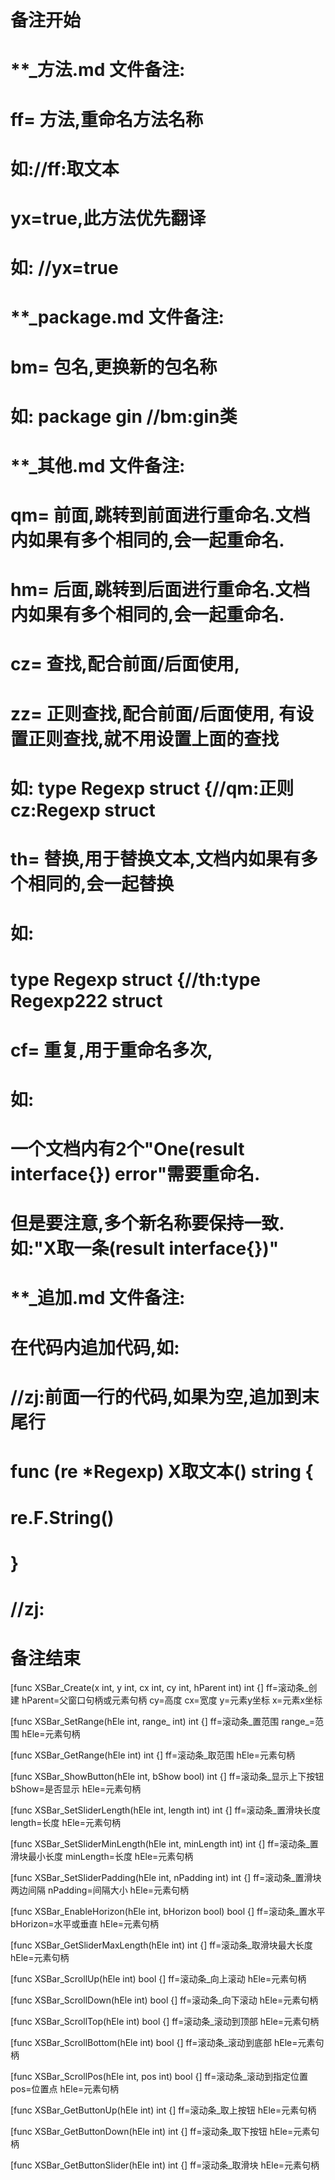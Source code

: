 # 备注开始
# **_方法.md 文件备注:
# ff= 方法,重命名方法名称
# 如://ff:取文本
#
# yx=true,此方法优先翻译
# 如: //yx=true

# **_package.md 文件备注:
# bm= 包名,更换新的包名称 
# 如: package gin //bm:gin类

# **_其他.md 文件备注:
# qm= 前面,跳转到前面进行重命名.文档内如果有多个相同的,会一起重命名.
# hm= 后面,跳转到后面进行重命名.文档内如果有多个相同的,会一起重命名.
# cz= 查找,配合前面/后面使用,
# zz= 正则查找,配合前面/后面使用, 有设置正则查找,就不用设置上面的查找
# 如: type Regexp struct {//qm:正则 cz:Regexp struct
#
# th= 替换,用于替换文本,文档内如果有多个相同的,会一起替换
# 如:
# type Regexp struct {//th:type Regexp222 struct
#
# cf= 重复,用于重命名多次,
# 如: 
# 一个文档内有2个"One(result interface{}) error"需要重命名.
# 但是要注意,多个新名称要保持一致. 如:"X取一条(result interface{})"

# **_追加.md 文件备注:
# 在代码内追加代码,如:
# //zj:前面一行的代码,如果为空,追加到末尾行
# func (re *Regexp) X取文本() string { 
# re.F.String()
# }
# //zj:
# 备注结束

[func XSBar_Create(x int, y int, cx int, cy int, hParent int) int {]
ff=滚动条_创建
hParent=父窗口句柄或元素句柄
cy=高度
cx=宽度
y=元素y坐标
x=元素x坐标

[func XSBar_SetRange(hEle int, range_ int) int {]
ff=滚动条_置范围
range_=范围
hEle=元素句柄

[func XSBar_GetRange(hEle int) int {]
ff=滚动条_取范围
hEle=元素句柄

[func XSBar_ShowButton(hEle int, bShow bool) int {]
ff=滚动条_显示上下按钮
bShow=是否显示
hEle=元素句柄

[func XSBar_SetSliderLength(hEle int, length int) int {]
ff=滚动条_置滑块长度
length=长度
hEle=元素句柄

[func XSBar_SetSliderMinLength(hEle int, minLength int) int {]
ff=滚动条_置滑块最小长度
minLength=长度
hEle=元素句柄

[func XSBar_SetSliderPadding(hEle int, nPadding int) int {]
ff=滚动条_置滑块两边间隔
nPadding=间隔大小
hEle=元素句柄

[func XSBar_EnableHorizon(hEle int, bHorizon bool) bool {]
ff=滚动条_置水平
bHorizon=水平或垂直
hEle=元素句柄

[func XSBar_GetSliderMaxLength(hEle int) int {]
ff=滚动条_取滑块最大长度
hEle=元素句柄

[func XSBar_ScrollUp(hEle int) bool {]
ff=滚动条_向上滚动
hEle=元素句柄

[func XSBar_ScrollDown(hEle int) bool {]
ff=滚动条_向下滚动
hEle=元素句柄

[func XSBar_ScrollTop(hEle int) bool {]
ff=滚动条_滚动到顶部
hEle=元素句柄

[func XSBar_ScrollBottom(hEle int) bool {]
ff=滚动条_滚动到底部
hEle=元素句柄

[func XSBar_ScrollPos(hEle int, pos int) bool {]
ff=滚动条_滚动到指定位置
pos=位置点
hEle=元素句柄

[func XSBar_GetButtonUp(hEle int) int {]
ff=滚动条_取上按钮
hEle=元素句柄

[func XSBar_GetButtonDown(hEle int) int {]
ff=滚动条_取下按钮
hEle=元素句柄

[func XSBar_GetButtonSlider(hEle int) int {]
ff=滚动条_取滑块
hEle=元素句柄

